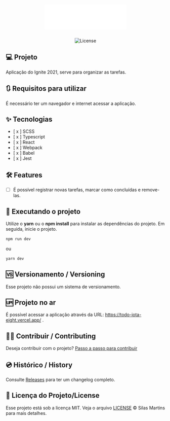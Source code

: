 <h1 align="center">
  <img alt="To.do" height="80" title="To.do" src="./public/logo.svg" />
</h1>

<p align="center">
  <img alt="License" src="https://img.shields.io/github/license/silasfmartins/to.do-Ignite-2021-Desafio-1">
</p>

## 💻 Projeto
Aplicação do Ignite 2021, serve para organizar as tarefas.



## 🔃 Requisitos para utilizar

É necessário ter um navegador e internet acessar a aplicação.

## ✨ Tecnologias

-   [ x ] SCSS
-   [ x ] Typescript
-   [ x ] React
-   [ x ] Webpack
-   [ x ] Babel
-   [ x ] Jest

## :hammer_and_wrench: Features 

-   [ ] É possível registrar novas tarefas, marcar como concluídas e remove-las.

## 📲 Executando o projeto

Utilize o **yarn** ou o **npm install** para instalar as dependências do projeto.
Em seguida, inicie o projeto.

```cl
npm run dev
```
ou 
```cl
yarn dev
```

## 🆚 Versionamento / Versioning

Esse projeto não possui um sistema de versionamento.

## 🆙 Projeto no ar

É possível acessar a aplicação através da URL: https://todo-iota-eight.vercel.app/ .

## 👨‍💻 Contribuir / Contributing

Deseja contribuir com o projeto? [Passo a passo para contribuir](https://github.com/silasfmartins/to.do-Ignite-2021-Desafio-1/blob/master/Contributing.md)

## 💿 Histórico / History

Consulte [Releases](https://github.com/silasfmartins/to.do-Ignite-2021-Desafio-1/releases) para ter um changelog completo.

## 📄 Licença do Projeto/License

Esse projeto está sob a licença MIT. Veja o arquivo [LICENSE](https://github.com/silasfmartins/to.do-Ignite-2021-Desafio-1/blob/main/LICENSE) © Silas Martins para mais detalhes.
